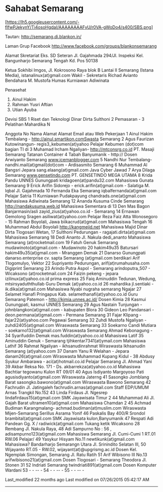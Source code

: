 # Sahabat  Semarang

[https://lh5.googleusercontent.com/-fIfwPJekynY/Ti4osoHgdaI/AAAAAAAAFyU/r0VA-gWoDo4/s400/SBS.png]

Tautan:             ​http://semarang.di.blankon.in/

Laman Grup Facebook ​http://www.facebook.com/groups/blankonsemarang

Alamat Skretariat   Eks. SD Seteran Jl. Gajahmada 294/Jl. Inspeksi Kel.
                    Bangunharjo Semarang Tengah Kd. Pos 50138

Ketua               Sokhibi Imgos, Jl. Kokrosono Raya blok B Lantai II Semarang
                    (Istana Media), istanalinux(at)gmail.com
Wakil               -
Sekretaris          Richad Avianto
Bendahara           M. Mustofa
Humas               Kurniawan Adiwinata

Penasehat
   1. Ainul Hakim
   2. Rahman Yusri Aftian
   3. Utian Ayuba

Devisi SBS
1 Riset dan Teknologi Dinar Dirta Sulthoni
2 Pemasaran           -
3 Pelatihan           Mahardika N

Anggota
No Nama           Alamat           Alamat Email atau Web        Pekerjaan
1  Ainul Hakim    Tembalang -      ​http://ainul.smartikon.comSwasta
                  Semarang
2  Agus Faurizan  Kutowinangun-    regis3_kebumen(at)yahoo      Pelajar
                  Kebumen          (dot)com
                                                                bagian TI di
3  Muhamad Ircham Ngaliyan-        ​http://mtconsrg.co.id     PT. Masaji
                  Semarang                                      Tatanan
                                                                Container
4  Tabah          Banyumanik -     ​http://                   Dosen
   Arwiyanto      Semarang         www.icemanblogger.com
5  Nandhi Nur     Tembalang-       nandhi.mail(at)gmail(dot)com -
   Ardisasmito    Semarang
6  Muhammad Al    Bangsri Jepara   sang.elaang(at)gmail.com     Java Cyber
   Jawad
7  Arya Dilaga    Semarang         www.gensetindo.com           PT. GENSETINDO
                                                                MEGA UTAMA
8  Krida Pandu    UNNES Gunungpati kridagoen(at)pandu32.com     Mahasiswa
   Gunata         Semarang
9  Erick Arifin   Sidorejo -       erick.arifin(at)gmail.com    -
                  Salatiga
   M. Iqbal       Jl. Gajahmada
10 Fernanda Eka   Semarang         iqbalfernanda(at)gmail.com   Pelajar
   Satria
11 Kurniawan      Pudakpayung      chandrads.one(at)gmail.com   Mahasiswa
   Adiwinata      Semarang
12 Ananda Kusuma  Cinde Semarang   ​http://nandakusuma.web.id Mahasiswa
                  Sementara di
13 Den Mas Bagon  Banjarmasin/asli zayid_zius(at)yahoo.co.id    -
                  Semarang
14 Ernawan        Gemolong Sragen  asiliwat(at)yahoo.com        Pelajar
   Reza Faiz Atta Wonosegoro -
15 Rahman         Boyolali, Jawa   biikacrud(at)gmail.com       Mahasiswa
                  Tengah
16 Muhammad Abdul Boyolali         ​http://kangmejid.net      Mahasiswa
   Majid
   Dinar Dirta    Tlogosari Wetan,
17 Sulthoni       Pedurungan -     ragajati.dirta(at)gmail.com  Mahasiswa
                  Semarang
18 Dedi Ananto    Jl. Nakula       dedi_ananto                  Mahasiswa
                  Semarang         (at)rocketmail.com
19 Fatuh          Genuk Semarang   mudawinoto(at)gmail.com      -
   Mudawinoto
20 hakim49u35     Batursari        hakim49u35(at)gmail.com      -
                  Mranggen Demak
21 Danarso        Gunungpati       danarso.enterprise           cv. sapta
                  Semarang         (at)gmail.com                berdikari
   Arif           Tlogomulyo,                                   Vektor
22 Supriyanto     Pedurungan,      arif(at)rumahusaha.com       Digiprint
                  Semarang
23 Arindo Putra   Aspol - Semarang arindoputra_507              -
   Wicaksono                       (at)rocketmail.com
24 Faizin         pekeng - jepara  izilinux(at)yahoo.co.id      prima express
25 Faiq Aminuddin Tedunan, Wedung, mtsirsyaduththullab          Guru
                  Demak            (at)yahoo.co.id
26 mahardika      jl.sentiaki -    ik.dika(at)gmail.com         Mahasiswa Nyabi
   nugraha        semarang                                      Ngajar
27 Selamet Hanafi Pringapus Kab.   selamethanafi(at)yahoo.co.id Guru
                  Semarang
                  Patemon -        ​http://kimia.unnes.ac.id/ Dosen Kimia
28 Kasmui         Gunungpati,      kasmui                       UNNES
                  Semarang
29 Agus Nastain   Tunjungan -      johnblangkon(at)gmail.com    -
                  kabupaten Blora
30 Gideon Leo     Pandansari -     deon.permana(at)gmail.com    -
   Permana        Semarang
31 Fajar          Klipang -        fajar22(at)yahoo.com         Pegawai
                  Semarang
32 Zuhdi Mustofa  Ngaliyan -       zuhdi2405(at)gmail.com       Wiraswasta
                  Semarang
33 Soekarno       Candi Mutiara -  soekarno132(at)gmail.com     Wiraswasta
                  Semarang
   Ahmad          Kebonagung -
34 Syarifuddin    Demak            mas.fuddin(at)yahoo.co.id    Mahasiswa
   Latif
35 Aminuddin      Genuk - Semarang tjihkentar7341(at)ymail.com  Mahasiswa
   Lathif
36 Rahmat         Ngaliyan -       ikhsanudinrahmat             Wiraswasta
   Ikhsanudin     Semarang         (at)yahoo.com
37 Danam Yanu R   Welahan - Jepara danam26(at)gmail.com         Wiraswasta
   Muhammad       Kupang Kidul -
38 Abdusy Syukur  Ambarawa -       aci(at)hotmail.co.id         Pelajar
                  Semarang
                  Jl. Ahmad Yani
39 Akbar Reksa    No. 171 - Ds.    akbarrekza(at)yahoo.co.id    Mahasiswa
   Bachtiar       tegowanu Kulon
                  RT 09/01
40 Agus Isdiyanto Margoyoso Pati   agusisdiyanto(at)gmail.com   Wiraswasta
                  Jaterng
41 Sasongko       Jomblang Barat   sasongko.bawono(at)gmail.com Wiraswasta
   Bawono         Semarang
42 Fachrudin      Jl. Jatingaleh   fachrudin.arnas(at)gmail.com Staff EDP/UMUM
   Arnas          Trangkil No.152
43 Linda Firdaus  Jl. Ngesrep      lindafirdaus15(at)gmail.com  SMK Jayawisata
                  Timur 2
44 Muhammad Ali   Jl. Gajah Barat  ultramen10(at)gmail.com      Mahasiswa
   Chamdan        2
45 Achmad Budiman Karangmalang-    achmad.budiman(at)muslim.com Wiraswasta
                  Mijen-Semarang
   Serillus       Asrama Yonif
46 Paskalis Bay   400/R Srondol    brambital(at)gmail.com       SMK Jayawisata
                  kulon,Banyumanik
47 Respati Adi    Pandean Gg. X /  radiwick(at)gmail.com        Tukang ketik
   Wicaksono      28 Rembang
                  Jl. Nakula Raya,
48 Adi Sampurno   No : 56 ,        adisampurno123(at)gmail.com  Mahasiswa
                  Semarang
                  Jl. Cumi-Cumi 1
                  RT.01 RW.06                                   Pelajar/
49 Yasykur Hisyam No.11            newtikunk(at)gmail.com       Mahasiswa?
                  Bandarharjo
                  Semarangn Utara
                  Jl. Srinindito
                  Selatan III,
50 Wijayanto      RT.05 - RW.02,   wijayant(at)@upgrismg.ac.id  Dosen
                  Kel. Ngemplak
                  Simongan,
                  Semarang
                  Jl. Ratu Ratih
51 Arif Wibisono  III No.13        arifwibisono21(at)gmail.com  Dosen
                  Tlogosari -
                  Semarang
   Theodora       Jl. Stonen 31
52 Indriati       Semarang         twindriati891(at)gmail.com   Dosen Komputer
   Wardani
53 - - -- -
54 - - -- -
55 - - -- -

Last_modified 22 months ago Last modified on 07/26/2015 05:42:17 AM
 
---
 
